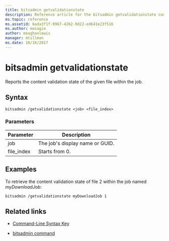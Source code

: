 ```yaml
---
title: bitsadmin getvalidationstate
description: Reference article for the bitsadmin getvalidationstate command, which reports the content validation state of the given file within the job.
ms.topic: reference
ms.assetid: 6ada3f1f-9967-4262-9d22-ed641e23f516
ms.author: mosagie
author: meaghanlewis
manager: mtillman
ms.date: 10/16/2017
---
```


# bitsadmin getvalidationstate

Reports the content validation state of the given file within the job.

## Syntax

```
bitsadmin /getvalidationstate <job> <file_index>
```

### Parameters

| Parameter | Description |
| -------------- | -------------- |
| job | The job's display name or GUID. |
| file_index | Starts from 0. |

## Examples

To retrieve the content validation state of file 2 within the job named *myDownloadJob*:

```
bitsadmin /getvalidationstate myDownloadJob 1
```

## Related links

- [Command-Line Syntax Key](command-line-syntax-key.md)

- [bitsadmin command](bitsadmin.md)
